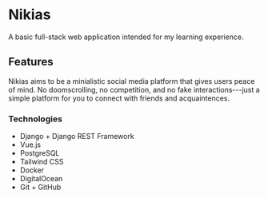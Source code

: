 # Nikias

A basic full-stack web application intended for my learning experience.

## Features

Nikias aims to be a minialistic social media platform that gives users peace of mind. No doomscrolling, no competition, and no fake interactions---just a simple platform for you to connect with friends and acquaintences. 

### Technologies
- Django + Django REST Framework
- Vue.js
- PostgreSQL
- Tailwind CSS
- Docker
- DigitalOcean
- Git + GitHub